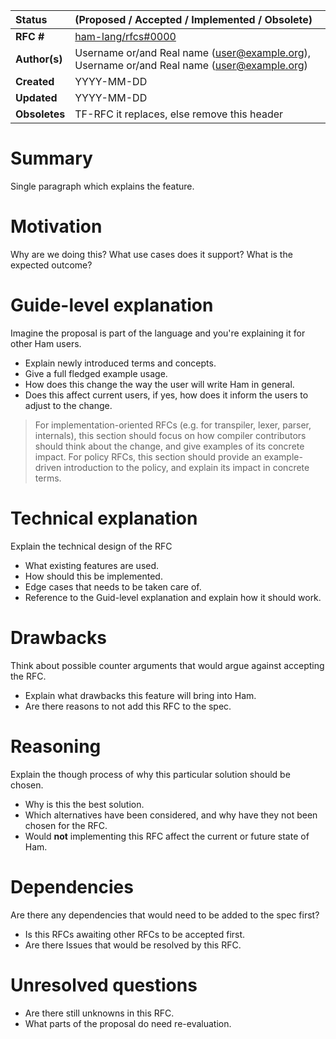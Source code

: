 | Status        | (Proposed / Accepted / Implemented / Obsolete)       |
:-------------- |:---------------------------------------------------- |
| **RFC #**     | [ham-lang/rfcs#0000](https://github.com/ham-lang/rfcs/pull/0000) |
| **Author(s)** | Username or/and Real name (user@example.org), Username or/and Real name (user@example.org) |
| **Created**   | YYYY-MM-DD                                           |
| **Updated**   | YYYY-MM-DD                                           |
| **Obsoletes** | TF-RFC it replaces, else remove this header          |

# Summary
[summary]: #summary

Single paragraph which explains the feature.

# Motivation
[motivation]: #motivation

Why are we doing this? What use cases does it support? What is the expected outcome?

# Guide-level explanation
[guide-level-explanation]: #guide-level-explanation

Imagine the proposal is part of the language and you're explaining it for other Ham users.

- Explain newly introduced terms and concepts.
- Give a full fledged example usage.
- How does this change the way the user will write Ham in general.
- Does this affect current users, if yes, how does it inform the users to adjust to the change.

> For implementation-oriented RFCs (e.g. for transpiler, lexer, parser, internals), this section should focus on how compiler contributors should think about the change, and give examples of its concrete impact. For policy RFCs, this section should provide an example-driven introduction to the policy, and explain its impact in concrete terms.

# Technical explanation
[technical-explanation]: #technical-explanation

Explain the technical design of the RFC

- What existing features are used.
- How should this be implemented.
- Edge cases that needs to be taken care of.
- Reference to the Guid-level explanation and explain how it should work.

# Drawbacks
[drawbacks]: #drawbacks

Think about possible counter arguments that would argue against accepting the RFC.

- Explain what drawbacks this feature will bring into Ham.
- Are there reasons to not add this RFC to the spec.

# Reasoning
[reasoning]: #reasoning

Explain the though process of why this particular solution should be chosen.

- Why is this the best solution.
- Which alternatives have been considered, and why have they not been chosen for the RFC.
- Would __not__ implementing this RFC affect the current or future state of Ham.

# Dependencies
[dependencies]: #dependencies

Are there any dependencies that would need to be added to the spec first?

- Is this RFCs awaiting other RFCs to be accepted first.
- Are there Issues that would be resolved by this RFC.

# Unresolved questions
[unresolved-questions]: #unresolved-questions

- Are there still unknowns in this RFC.
- What parts of the proposal do need re-evaluation.
